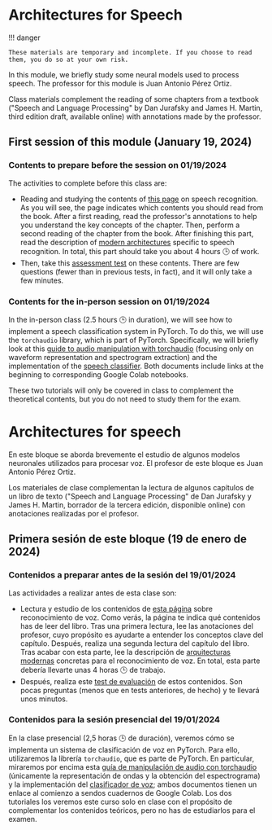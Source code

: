 # Architectures for Speech

!!! danger

    These materials are temporary and incomplete. If you choose to read them, you do so at your own risk.


In this module, we briefly study some neural models used to process speech. The professor for this module is Juan Antonio Pérez Ortiz.

Class materials complement the reading of some chapters from a textbook ("Speech and Language Processing" by Dan Jurafsky and James H. Martin, third edition draft, available online) with annotations made by the professor.

## First session of this module (January 19, 2024)

### Contents to prepare before the session on 01/19/2024

The activities to complete before this class are:

- Reading and studying the contents of [this page](https://dlsi.ua.es/~japerez/materials/transformers/speech/) on speech recognition. As you will see, the page indicates which contents you should read from the book. After a first reading, read the professor's annotations to help you understand the key concepts of the chapter. Then, perform a second reading of the chapter from the book. After finishing this part, read the description of [modern architectures](https://dlsi.ua.es/~japerez/materials/transformers/speech/#arquitecturas-modernas-para-el-procesamiento-de-voz) specific to speech recognition. In total, this part should take you about 4 hours 🕒️ of work.
- Then, take this [assessment test](https://forms.gle/woGk9hkmepMVkrg47) on these contents. There are few questions (fewer than in previous tests, in fact), and it will only take a few minutes.

### Contents for the in-person session on 01/19/2024

In the in-person class (2.5 hours 🕒️ in duration), we will see how to implement a speech classification system in PyTorch. To do this, we will use the `torchaudio` library, which is part of PyTorch. Specifically, we will briefly look at this [guide to audio manipulation with torchaudio](https://pytorch.org/tutorials/beginner/audio_preprocessing_tutorial.html) (focusing only on waveform representation and spectrogram extraction) and the implementation of the [speech classifier](https://pytorch.org/tutorials/intermediate/speech_command_classification_with_torchaudio_tutorial.html). Both documents include links at the beginning to corresponding Google Colab notebooks. 

These two tutorials will only be covered in class to complement the theoretical contents, but you do not need to study them for the exam.


# Architectures for speech

En este bloque se aborda brevemente el estudio de algunos modelos neuronales utilizados para procesar voz. El profesor de este bloque es Juan Antonio Pérez Ortiz. 

Los materiales de clase complementan la lectura de algunos capítulos de un libro de texto ("Speech and Language Processing" de Dan Jurafsky y James H. Martin, borrador de la tercera edición, disponible online) con anotaciones realizadas por el profesor.

## Primera sesión de este bloque (19 de enero de 2024)

### Contenidos a preparar antes de la sesión del 19/01/2024

Las actividades a realizar antes de esta clase son:

- Lectura y estudio de los contenidos de [esta página](https://dlsi.ua.es/~japerez/materials/transformers/speech/) sobre reconocimiento de voz. Como verás, la página te indica qué contenidos has de leer del libro. Tras una primera lectura, lee las anotaciones del profesor, cuyo propósito es ayudarte a entender los conceptos clave del capítulo. Después, realiza una segunda lectura del capítulo del libro. Tras acabar con esta parte, lee la descripción de [arquitecturas modernas](https://dlsi.ua.es/~japerez/materials/transformers/speech/#arquitecturas-modernas-para-el-procesamiento-de-voz) concretas para el reconocimiento de voz. En total, esta parte debería llevarte unas 4 horas 🕒️ de trabajo.
- Después, realiza este [test de evaluación](https://forms.gle/woGk9hkmepMVkrg47) de estos contenidos. Son pocas preguntas (menos que en tests anteriores, de hecho) y te llevará unos minutos.

### Contenidos para la sesión presencial del 19/01/2024

En la clase presencial (2,5 horas 🕒️ de duración), veremos cómo se implementa un sistema de clasificación de voz en PyTorch. Para ello, utilizaremos la librería `torchaudio`, que es parte de PyTorch. En particular, miraremos por encima esta [guía de manipulación de audio con torchaudio](https://pytorch.org/tutorials/beginner/audio_preprocessing_tutorial.html) (únicamente la representación de ondas y la obtención del espectrograma) y la implementación del [clasificador de voz](https://pytorch.org/tutorials/intermediate/speech_command_classification_with_torchaudio_tutorial.html); ambos documentos tienen un enlace al comienzo a sendos cuadernos de Google Colab. Los dos tutoriales los veremos este curso solo en clase con el propósito de complementar los contenidos teóricos, pero no has de estudiarlos para el examen.

